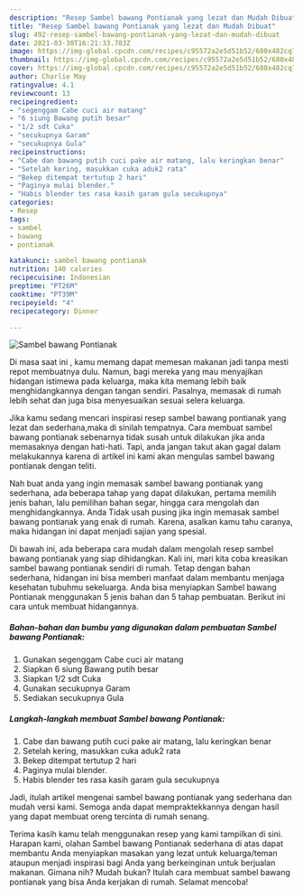 ```yaml
---
description: "Resep Sambel bawang Pontianak yang lezat dan Mudah Dibuat"
title: "Resep Sambel bawang Pontianak yang lezat dan Mudah Dibuat"
slug: 492-resep-sambel-bawang-pontianak-yang-lezat-dan-mudah-dibuat
date: 2021-03-30T16:21:33.783Z
image: https://img-global.cpcdn.com/recipes/c95572a2e5d51b52/680x482cq70/sambel-bawang-pontianak-foto-resep-utama.jpg
thumbnail: https://img-global.cpcdn.com/recipes/c95572a2e5d51b52/680x482cq70/sambel-bawang-pontianak-foto-resep-utama.jpg
cover: https://img-global.cpcdn.com/recipes/c95572a2e5d51b52/680x482cq70/sambel-bawang-pontianak-foto-resep-utama.jpg
author: Charlie May
ratingvalue: 4.1
reviewcount: 13
recipeingredient:
- "segenggam Cabe cuci air matang"
- "6 siung Bawang putih besar"
- "1/2 sdt Cuka"
- "secukupnya Garam"
- "secukupnya Gula"
recipeinstructions:
- "Cabe dan bawang putih cuci pake air matang, lalu keringkan benar"
- "Setelah kering, masukkan cuka aduk2 rata"
- "Bekep ditempat tertutup 2 hari"
- "Paginya mulai blender."
- "Habis blender tes rasa kasih garam gula secukupnya"
categories:
- Resep
tags:
- sambel
- bawang
- pontianak

katakunci: sambel bawang pontianak 
nutrition: 140 calories
recipecuisine: Indonesian
preptime: "PT26M"
cooktime: "PT39M"
recipeyield: "4"
recipecategory: Dinner

---
```



![Sambel bawang Pontianak](https://img-global.cpcdn.com/recipes/c95572a2e5d51b52/680x482cq70/sambel-bawang-pontianak-foto-resep-utama.jpg)

Di masa  saat ini , kamu memang dapat memesan makanan jadi tanpa mesti repot membuatnya dulu. Namun, bagi mereka yang mau menyajikan hidangan istimewa pada keluarga, maka kita memang lebih baik menghidangkannya dengan tangan sendiri. Pasalnya, memasak di rumah lebih sehat dan juga bisa menyesuaikan sesuai selera keluarga.

Jika kamu sedang mencari inspirasi resep sambel bawang pontianak yang lezat dan sederhana,maka di sinilah tempatnya. Cara membuat sambel bawang pontianak  sebenarnya tidak susah untuk dilakukan jika anda memasaknya dengan hati-hati. Tapi, anda jangan takut akan gagal dalam melakukannya 
karena di artikel ini kami akan mengulas sambel bawang pontianak dengan teliti.  



Nah buat anda yang ingin memasak sambel bawang pontianak yang sederhana, ada beberapa tahap yang dapat dilakukan, pertama memilih jenis bahan, lalu pemilihan bahan segar, hingga cara mengolah dan menghidangkannya. Anda Tidak usah pusing jika ingin memasak sambel bawang pontianak yang enak di rumah. Karena, asalkan kamu  tahu caranya, maka hidangan ini dapat menjadi sajian yang spesial.

Di bawah ini, ada beberapa cara mudah dalam mengolah resep sambel bawang pontianak yang siap dihidangkan. Kali ini, mari kita coba kreasikan sambel bawang pontianak sendiri di rumah. Tetap dengan bahan sederhana, hidangan ini bisa memberi manfaat dalam membantu menjaga kesehatan tubuhmu sekeluarga. Anda bisa menyiapkan Sambel bawang Pontianak menggunakan 5 jenis bahan dan 5 tahap pembuatan. Berikut ini cara untuk membuat hidangannya.

<!--inarticleads1-->

##### Bahan-bahan dan bumbu yang digunakan dalam pembuatan Sambel bawang Pontianak:

1. Gunakan segenggam Cabe cuci air matang
1. Siapkan 6 siung Bawang putih besar
1. Siapkan 1/2 sdt Cuka
1. Gunakan secukupnya Garam
1. Sediakan secukupnya Gula




<!--inarticleads2-->

##### Langkah-langkah membuat Sambel bawang Pontianak:

1. Cabe dan bawang putih cuci pake air matang, lalu keringkan benar
1. Setelah kering, masukkan cuka aduk2 rata
1. Bekep ditempat tertutup 2 hari
1. Paginya mulai blender.
1. Habis blender tes rasa kasih garam gula secukupnya




Jadi, itulah artikel mengenai  sambel bawang pontianak  yang sederhana dan mudah versi kami. Semoga anda dapat mempraktekkannya dengan hasil yang dapat membuat oreng tercinta di rumah senang. 

Terima kasih kamu telah menggunakan resep yang kami tampilkan di sini. Harapan kami, olahan  Sambel bawang Pontianak sederhana di atas dapat membantu Anda menyiapkan masakan yang lezat untuk keluarga/teman ataupun menjadi inspirasi bagi Anda yang berkeinginan untuk berjualan makanan. Gimana nih? Mudah bukan? Itulah cara membuat sambel bawang pontianak yang bisa Anda kerjakan di rumah. Selamat mencoba!

